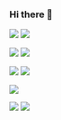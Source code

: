 ### Hi there 👋
<!-- Operative system -->
![](https://img.shields.io/static/v1?label=OS&message=Linux&color=important&style=flat&logo=linux)
![](https://img.shields.io/static/v1?label=OS&message=Windows&color=important&style=flat&logo=windows)
<!-- Programming languages -->
![](https://img.shields.io/static/v1?label=Code&message=Java&color=green&style=flat&logo=java)
![](https://img.shields.io/static/v1?label=Code&message=React&color=green&style=flat&logo=react)
<!-- Tools -->
![](https://img.shields.io/static/v1?label=Tools&message=MySQL&color=blue&style=flat&logo=mysql)
![](https://img.shields.io/static/v1?label=Tools&message=PostGreSQL&color=blue&style=flat&logo=postgresql)
<!-- Shell -->
![](https://img.shields.io/static/v1?label=Shell&message=Bash&color=yellowgreem&style=flat&logo=gnubash)
<!-- Editors -->
![](https://img.shields.io/static/v1?label=Editor&message=Intellij&color=yellow&style=flat&logo=intellijidea)
![](https://img.shields.io/static/v1?label=Editor&message=Visual_Studio_Code&color=yellow&style=flat&logo=visualstudiocode)

<!--
**luigi989/luigi989** is a ✨ _special_ ✨ repository because its `README.md` (this file) appears on your GitHub profile.

Here are some ideas to get you started:

- 🔭 I’m currently working on ...
- 🌱 I’m currently learning ...
- 👯 I’m looking to collaborate on ...
- 🤔 I’m looking for help with ...
- 💬 Ask me about ...
- 📫 How to reach me: ...
- 😄 Pronouns: ...
- ⚡ Fun fact: ...
-->
